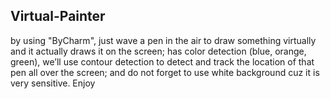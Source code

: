## Virtual-Painter
by using "ByCharm", just wave a pen in the air to draw something virtually and it actually draws it on the screen; has color detection (blue, orange, green), we’ll use contour detection to detect and track the location of that pen all over the screen; and do not forget to use white background cuz it is very sensitive.
Enjoy
